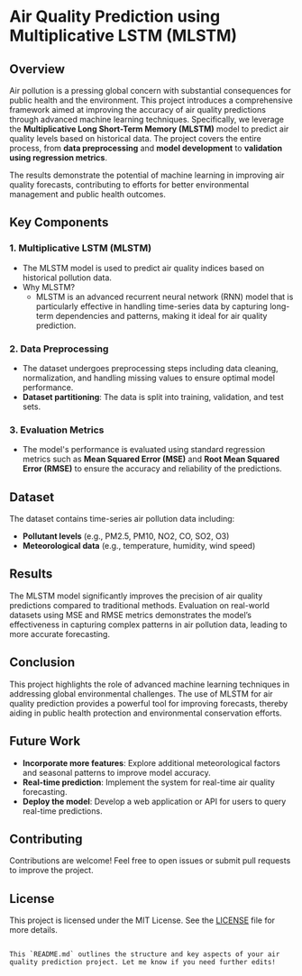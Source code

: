 # Air Quality Prediction using Multiplicative LSTM (MLSTM)

## Overview

Air pollution is a pressing global concern with substantial consequences for public health and the environment. This project introduces a comprehensive framework aimed at improving the accuracy of air quality predictions through advanced machine learning techniques. Specifically, we leverage the **Multiplicative Long Short-Term Memory (MLSTM)** model to predict air quality levels based on historical data. The project covers the entire process, from **data preprocessing** and **model development** to **validation using regression metrics**.

The results demonstrate the potential of machine learning in improving air quality forecasts, contributing to efforts for better environmental management and public health outcomes.

## Key Components

### 1. **Multiplicative LSTM (MLSTM)**
- The MLSTM model is used to predict air quality indices based on historical pollution data.
- Why MLSTM?
  - MLSTM is an advanced recurrent neural network (RNN) model that is particularly effective in handling time-series data by capturing long-term dependencies and patterns, making it ideal for air quality prediction.

### 2. **Data Preprocessing**
- The dataset undergoes preprocessing steps including data cleaning, normalization, and handling missing values to ensure optimal model performance.
- **Dataset partitioning**: The data is split into training, validation, and test sets.

### 3. **Evaluation Metrics**
- The model's performance is evaluated using standard regression metrics such as **Mean Squared Error (MSE)** and **Root Mean Squared Error (RMSE)** to ensure the accuracy and reliability of the predictions.

## Dataset

The dataset contains time-series air pollution data including:
- **Pollutant levels** (e.g., PM2.5, PM10, NO2, CO, SO2, O3)
- **Meteorological data** (e.g., temperature, humidity, wind speed)


## Results

The MLSTM model significantly improves the precision of air quality predictions compared to traditional methods. Evaluation on real-world datasets using MSE and RMSE metrics demonstrates the model’s effectiveness in capturing complex patterns in air pollution data, leading to more accurate forecasting.

## Conclusion

This project highlights the role of advanced machine learning techniques in addressing global environmental challenges. The use of MLSTM for air quality prediction provides a powerful tool for improving forecasts, thereby aiding in public health protection and environmental conservation efforts.

## Future Work

- **Incorporate more features**: Explore additional meteorological factors and seasonal patterns to improve model accuracy.
- **Real-time prediction**: Implement the system for real-time air quality forecasting.
- **Deploy the model**: Develop a web application or API for users to query real-time predictions.

## Contributing

Contributions are welcome! Feel free to open issues or submit pull requests to improve the project.

## License

This project is licensed under the MIT License. See the [LICENSE](LICENSE) file for more details.
```

This `README.md` outlines the structure and key aspects of your air quality prediction project. Let me know if you need further edits!
